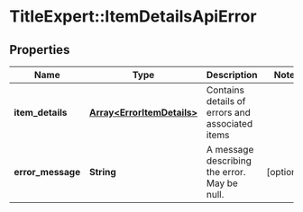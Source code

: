# TitleExpert::ItemDetailsApiError

## Properties
Name | Type | Description | Notes
------------ | ------------- | ------------- | -------------
**item_details** | [**Array&lt;ErrorItemDetails&gt;**](ErrorItemDetails.md) | Contains details of errors and associated items | 
**error_message** | **String** | A message describing the error. May be null. | [optional] 


